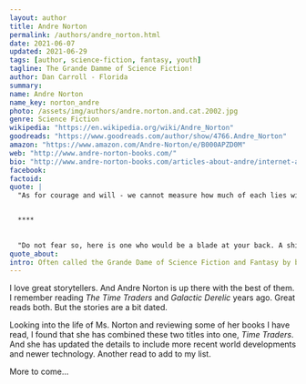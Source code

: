 ```yaml
---
layout: author
title: Andre Norton
permalink: /authors/andre_norton.html
date: 2021-06-07
updated: 2021-06-29
tags: [author, science-fiction, fantasy, youth]
tagline: The Grande Damme of Science Fiction!
author: Dan Carroll - Florida
summary: 
name: Andre Norton
name_key: norton_andre
photo: /assets/img/authors/andre.norton.and.cat.2002.jpg
genre: Science Fiction
wikipedia: "https://en.wikipedia.org/wiki/Andre_Norton"
goodreads: "https://www.goodreads.com/author/show/4766.Andre_Norton"
amazon: "https://www.amazon.com/Andre-Norton/e/B000APZD0M"
web: "http://www.andre-norton-books.com/"
bio: "http://www.andre-norton-books.com/articles-about-andre/internet-articles/5-andre-norton-s-biography"
facebook: 
factoid: 
quote: |
  "As for courage and will - we cannot measure how much of each lies within us, we can only trust there will be sufficient to carry through trials which may lie ahead."


  ****
  
  
  "Do not fear so, here is one who would be a blade at your back. A shield across your breast. Here is kin, here is strength to lean upon, to share as you share in need."
quote_about: 
intro: Often called the Grande Dame of Science Fiction and Fantasy by biographers such as J. M. Cornwell and organizations such as Science Fiction and Fantasy Writers of America, Publishers Weekly, and Time, Andre Norton wrote novels for over 70 years. She had a profound influence on the entire genre, having over 300 published titles read by at least four generations of science fiction and fantasy readers and writers.
---
```


I love great storytellers. And Andre Norton is up there with the best of them. I remember reading *The Time Traders* and *Galactic Derelic* years ago. Great reads both. But the stories are a bit dated.

Looking into the life of Ms. Norton and reviewing some of her books I have read, I found that she has combined these two titles into one, *Time Traders*. And she has updated the details to include more recent world developments and newer technology. Another read to add to my list.

More to come...
